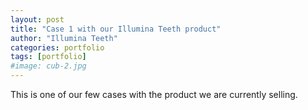 ```yaml
---
layout: post
title: "Case 1 with our Illumina Teeth product"
author: "Illumina Teeth"
categories: portfolio
tags: [portfolio]
#image: cub-2.jpg
---
```


<p> This is one of our few cases with the product we are currently selling. </p>

